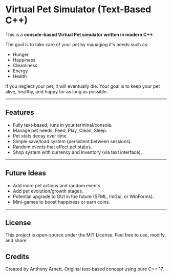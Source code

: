 # Virtual Pet Simulator (Text-Based C++)

This is a **console-based Virtual Pet simulator written in modern C++**.

The goal is to take care of your pet by managing it's needs such as:
- Hunger
- Happiness
- Cleanliness
- Energy
- Health

If you neglect your pet, it will eventually die.
Your goal is to keep your pet alive, healthy, and happy for as long as possible.

---

## Features
- Fully text-based, runs in your terminal/console.
- Manage pet needs: Feed, Play, Clean, Sleep.
- Pet stats decay over time.
- Simple save/load system (persistent between sessions).
- Random events that affect pet status.
- Shop system with currency and inventory (via text interface).

---

## Future Ideas
- Add more pet actions and random events.
- Add pet evolution/growth stages.
- Potential upgrade to GUI in the future (SFML, ImGui, or WinForms).
- Mini-games to boost happiness or earn coins.

---

## License
This project is open-source under the MIT License.
Feel free to use, modify, and share.

## Credits
Created by Anthony Arnett.
Original text-based concept using pure C++ 17.